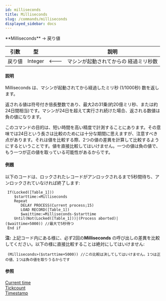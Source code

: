 ```yaml
---
id: milliseconds
title: Milliseconds
slug: /commands/milliseconds
displayed_sidebar: docs
---
```


<!--REF #_command_.Milliseconds.Syntax-->**Milliseconds**  -> 戻り値<!-- END REF-->
<!--REF #_command_.Milliseconds.Params-->
| 引数 | 型 |  | 説明 |
| --- | --- | --- | --- |
| 戻り値 | Integer | &#x1F850; | マシンが起動されてからの 経過ミリ秒数 |

<!-- END REF-->

#### 説明 

<!--REF #_command_.Milliseconds.Summary-->Milliseconds は、マシンが起動されてから経過したミリ秒 (1/1000秒) 数を返します。<!-- END REF-->

返される値は符号付き倍長整数であり、最大2の31乗(約20億ミリ秒、または約24日間相当)です。マシンが24日を超えて実行され続けた場合、返される数値は負の値になります。

このコマンドの目的は、短い時間を高い精度で計測することにあります。その意味では24日という長さは比較のためには十分な期間に思えますが、注意すべき点があります。それは値を比較する際、2つの値の差異を計算して比較するようにするということです。値を直接比較してはいけません。一つの値は負の値で、もう一つが正の値を取っている可能性があるからです。

#### 例題 

以下のコードは、ロックされたレコードがアンロックされるまで5秒間待ち、アンロックされていなければ終了します:

```4d
 If(Locked([Table_1]))
    $starttime:=Milliseconds
    Repeat
       DELAY PROCESS(Current process;15)
       LOAD RECORD([Table_1])
       $waittime:=Milliseconds-$starttime
    Until(Not(Locked([Table_1]))|(Process aborted)|($waittime>5000)) //最大で5秒待つ
 End if
```

**注:** 上記コード内にある様に、必ず2回の**Milliseconds** の呼び出しの差異を比較してください。以下の様に直接比較することは絶対にしてはいけません:  

```4d
 (Milliseconds>($starttime+5000)) //この比較は決してしてはいけません。1つは正の値、1つは負の値を取りうるからです
```

#### 参照 

[Current time](current-time.md)  
[Tickcount](tickcount.md)  
[Timestamp](timestamp.md)  